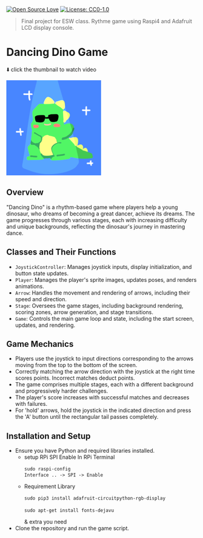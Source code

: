 [![Open Source Love](https://badges.frapsoft.com/os/v1/open-source.png?v=103)](https://github.com/ellerbrock/open-source-badges/) [![License: CC0-1.0](https://licensebuttons.net/l/zero/1.0/80x15.png)](http://creativecommons.org/publicdomain/zero/1.0/)

> Final project for ESW class. Rythme game using Raspi4 and Adafruit LCD display console.
# Dancing Dino Game

⬇️ click the thumbnail to watch video

[![DancingDino](https://github.com/Wendy-Nam/DancingDino/blob/main/img/opening/14.png)](https://www.youtube.com/watch?v=G-tjcUxmIwA "DancingDino")

## Overview
"Dancing Dino" is a rhythm-based game where players help a young dinosaur, who dreams of becoming a great dancer, achieve its dreams. The game progresses through various stages, each with increasing difficulty and unique backgrounds, reflecting the dinosaur's journey in mastering dance.

## Classes and Their Functions
- `JoystickController`: Manages joystick inputs, display initialization, and button state updates.
- `Player`: Manages the player's sprite images, updates poses, and renders animations.
- `Arrow`: Handles the movement and rendering of arrows, including their speed and direction.
- `Stage`: Oversees the game stages, including background rendering, scoring zones, arrow generation, and stage transitions.
- `Game`: Controls the main game loop and state, including the start screen, updates, and rendering.

## Game Mechanics
- Players use the joystick to input directions corresponding to the arrows moving from the top to the bottom of the screen.
- Correctly matching the arrow direction with the joystick at the right time scores points. Incorrect matches deduct points.
- The game comprises multiple stages, each with a different background and progressively harder challenges.
- The player's score increases with successful matches and decreases with failures.
- For 'hold' arrows, hold the joystick in the indicated direction and press the 'A' button until the rectangular tail passes completely.

## Installation and Setup
- Ensure you have Python and required libraries installed.
  - setup RPi SPI Enable
    In RPi Terminal
    ```
    sudo raspi-config
    Interface .. -> SPI -> Enable
    ```
  - Requirement Library
    ```
    sudo pip3 install adafruit-circuitpython-rgb-display
    
    sudo apt-get install fonts-dejavu
    ```
    & extra you need
- Clone the repository and run the game script.

